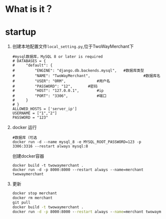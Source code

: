 # What is it？


# startup
1. 创建本地配置文件`local_setting.py`,位于TwoWayMerchant下
    ```
    #mysql数据库，MySQL 8 or later is required
    # DATABASES = {
    #     "default": {
    #         "ENGINE": "django.db.backends.mysql",   #数据库类型
    #         "NAME": "TwoWayMerchant",                        #数据库名
    #         "USER": "ORM",              #用户名
    #         "PASSWORD": "12",       #密码
    #         "HOST": "127.0.0.1",        #ip
    #         "PORT": "3306",             #端口
    #     }
    # }
    ALLOWED_HOSTS = ['server_ip']
    USERNAME = ["1","2"]
    PASSWORD = "123"
    ```


2. docker 运行
    ```
    #数据库（可选
    docker run -d --name mysql_8 -e MYSQL_ROOT_PASSWORD=123 -p 3306:3316 --restart always mysql:8
    ```
    创建docker容器
    ```
    docker build -t twowaymerchant .
    docker run -d -p 8000:8000 --restart always --name=merchant twowaymerchant
    ```
3. 更新
   ```cmd
   docker stop merchant
   docker rm merchant
   git pull
   docker build -t twowaymerchant .
   docker run -d -p 8000:8000 --restart always --name=merchant twowaymerchant
   ```